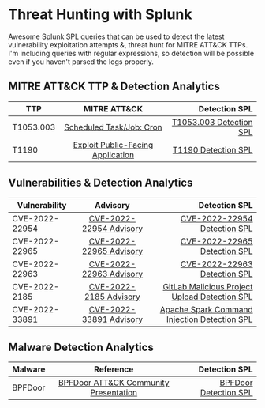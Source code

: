 # Threat Hunting with Splunk
Awesome Splunk SPL queries that can be used to detect the latest vulnerability exploitation attempts &, threat hunt for MITRE ATT&CK TTPs. I'm including queries with regular expressions, so detection will be possible even if you haven't parsed the logs properly. 

## MITRE ATT&CK TTP & Detection Analytics

| TTP | MITRE ATT&CK | Detection SPL |
|----------|:-------------:|------:|
| T1053.003 |  [Scheduled Task/Job: Cron](https://attack.mitre.org/techniques/T1053/003/) | [T1053.003 Detection SPL](https://github.com/west-wind/Threat-Hunting-With-Splunk/blob/main/MITRE/T1053.003.spl) |
| T1190 |  [Exploit Public-Facing Application](https://attack.mitre.org/techniques/T1190/) | [T1190 Detection SPL](https://github.com/west-wind/Threat-Hunting-With-Splunk/blob/main/MITRE/T1190.spl) |


## Vulnerabilities & Detection Analytics

| Vulnerability | Advisory | Detection SPL |
|----------|:-------------:|------:|
| CVE-2022-22954 |  [CVE-2022-22954 Advisory](https://github.com/advisories/GHSA-q7xc-35g4-g566) | [CVE-2022-22954 Detection SPL](https://github.com/west-wind/Threat-Hunting-With-Splunk/blob/main/CVE/CVE-2022-22954) |
| CVE-2022-22965 |  [CVE-2022-22965 Advisory](https://github.com/advisories/GHSA-36p3-wjmg-h94x) | [CVE-2022-22965 Detection SPL](https://github.com/west-wind/Spring4Shell-Detection) |
| CVE-2022-22963 |  [CVE-2022-22963 Advisory](https://nvd.nist.gov/vuln/detail/CVE-2022-22963) | [CVE-2022-22963 Detection SPL](https://github.com/west-wind/Spring4Shell-Detection/blob/main/README.md#detection-for-cve-2022-22963-not-spring4shell) |
| CVE-2022-2185 |  [CVE-2022-2185 Advisory](https://nvd.nist.gov/vuln/detail/CVE-2022-2185) | [GitLab Malicious Project Upload Detection SPL](https://github.com/west-wind/Threat-Hunting-With-Splunk/blob/main/CVE/CVE-2022-2185) |
| CVE-2022-33891 |  [CVE-2022-33891 Advisory](https://nvd.nist.gov/vuln/detail/CVE-2022-33891) | [Apache Spark Command Injection Detection SPL](https://github.com/west-wind/CVE-2022-33891) |

## Malware Detection Analytics

| Malware | Reference | Detection SPL |
|----------|:-------------:|------:|
| BPFDoor |  [BPFDoor ATT&CK Community Presentation](https://github.com/CiscoCXSecurity/presentations/blob/master/Auditd%20for%20the%20newly%20threatened.pdf) | [BPFDoor Detection SPL](https://github.com/west-wind/Threat-Hunting-With-Splunk/blob/main/Malware-Backdoors/BPFDoor) |
